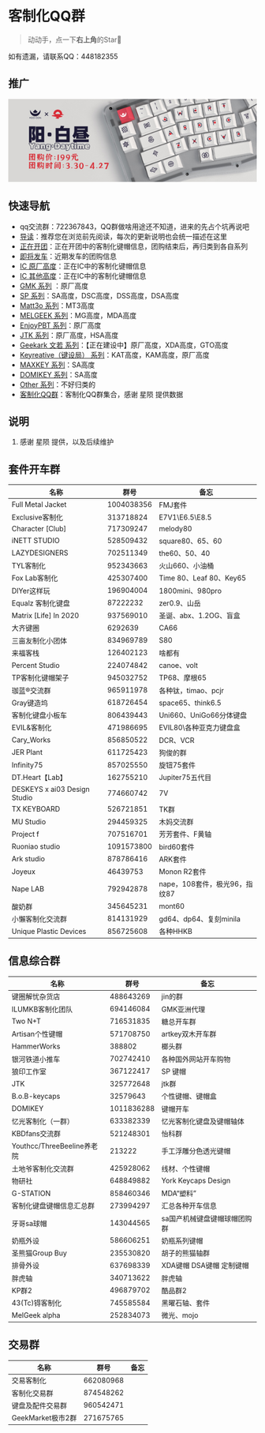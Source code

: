 # 客制化QQ群

> 动动手，点一下**右上角**的Star🤝

如有遗漏，请联系QQ：448182355

## 推广

[![MOO·OON 阳·白昼 QQ群：745363789](media/444.jpg)
](https://www.zfrontier.com/app/flow/D6mwV5nwK9lp)

## 快速导航

- qq交流群：722367843，QQ群做啥用途还不知道，进来的先占个坑再说吧
- [导读](./README.md)：推荐您在浏览前先阅读，每次的更新说明也会统一描述在这里
- [正在开团](./gb.md)：正在开团中的客制化键帽信息，团购结束后，再归类到各自系列
- [即将发车](./come.md)：近期发车的团购信息
- [IC 原厂高度](./ic.md)：正在IC中的客制化键帽信息
- [IC 其他高度](./ic-other.md)：正在IC中的客制化键帽信息
- [GMK 系列](./gmk.md) ：原厂高度
- [SP 系列](./sp.md)：SA高度，DSC高度，DSS高度，DSA高度
- [Matt3o 系列](./matt3o.md)：MT3高度
- [MELGEEK 系列](./melgeek.md)：MG高度，MDA高度
- [EnjoyPBT 系列](./enjoypbt.md)：原厂高度
- [JTK 系列](./jtk.md)：原厂高度，HSA高度
- [Geekark 文若 系列](./geekark.md)：【正在建设中】原厂高度，XDA高度，GTO高度
- [Keyreative（键设局） 系列](./keyreative.md)：KAT高度，KAM高度，原厂高度
- [MAXKEY 系列](./maxkey.md)：SA高度
- [DOMIKEY 系列](./domikey.md)：SA高度
- [Other 系列](./other.md)：不好归类的
- [客制化QQ群](./qq-group.md)：客制化QQ群集合，感谢 星陨 提供数据

## 说明

1. 感谢 星陨 提供，以及后续维护

## 套件开车群

| 名称 | 群号 | 备忘 | 
| --- | --- | --- | 
| Full Metal Jacket | 1004038356 | FMJ套件 | 
| Exclusive客制化 | 313718824 | E7V1\E6.5\E8.5 | 
| Character [Club]  | 717309247 | melody80 | 
| iNETT STUDIO | 528509432 | square80、65、60 | 
| LAZYDESIGNERS | 702511349 | the60、50、40 | 
| TYL客制化 | 952343663 | 火山660、小油桶 | 
| Fox Lab客制化 | 425307400 | Time 80、Leaf 80、Key65 | 
| DIYer这样玩 | 196904004 | 1800mini、980pro | 
| Equalz 客制化键盘 | 87222232 | zer0.9、山岳 | 
| Matrix [Life] In 2020 | 937569010 | 圣诞、abx、1.2OG、盲盒 | 2015群满了
| 大齐键圈 | 6292639 | CA66 | 
| 三亩友制化小团体 | 834969789 | S80 | 
| 来福客栈 | 126402123 | 啥都有 | 
| Percent Studio | 224074842 | canoe、volt | 
| TP客制化键帽架子 | 945032752 | TP68、摩根65 | 
| 珈蓝®交流群 | 965911978 | 各种钛，timao、pcjr | 
| Gray键造坞 | 618726454 | space65、think6.5 | 
| 客制化键盘小板车 | 806439443 | Uni660、UniGo66分体键盘 | 
| EVIL&客制化 | 471986695 | EVIL80\各种亚克力键盘盒 | 
| Cary_Works | 856850522 | DCR、VCR | 
| JER Plant | 611725423 | 狗俊的群 | 
| Infinity75  | 857025550 | 旋钮75套件 | 
| DT.Heart【Lab】 | 162755210 | Jupiter75五代目 | 
| DESKEYS x ai03 Design Studio | 774660742 | 7V | 
| TX KEYBOARD | 526721851 | TK群 | 
| MU Studio | 294459325 | 木妈交流群 | 
| Project f | 707516701 | 芳芳套件、F黄轴 | 
| Ruoniao studio | 1091573800 | bird60套件 | 
| Ark studio | 878786416 | ARK套件 | 
| Joyeux | 46439753 | Monon R2套件 | 
| Nape LAB | 792942878 | nape，108套件，极光96，指纹87 | 
| 酸奶群 | 345645231 | mont60 | 
| 小懶客制化交流群 | 814131929 | gd64、dp64、复刻minila | 
| Unique Plastic Devices  | 856725608 | 各种HHKB | 

## 信息综合群

| 名称 | 群号 | 备忘 | 
| --- | --- | --- | 
| 键圈解忧杂货店 | 488643269 | jin的群 | 
| ILUMKB客制化团队 | 694146084 | GMK亚洲代理 | 
| Two N+T | 716531835 | 糖总开车群 | 
| Artisan个性键帽 | 571708750 | artkey双木开车群 | 
| HammerWorks | 388802 | 榔头群 | 
| 银河铁道小推车 | 702742410 | 各种国外网站开车购物 | 
| 狼印工作室 | 367122417 | SP 键帽 | 
| JTK | 325772648 | jtk群 | 
| B.o.B-keycaps | 32579643 | 个性键帽、键帽盒 | 
| DOMIKEY | 1011836288 | 键帽开车 | 
| 忆光客制化（一群） | 633382339 | 忆光客制化键盘及键帽轴体 | 
| KBDfans交流群 | 521248301 | 怡科群 | 
| Youthcc/ThreeBeeline养老院 | 213222 | 手工浮雕分色透光键帽 | 
| 土地爷客制化交流群 | 425928062 | 线材、个性键帽 | 
| 物研社  | 648849882 | York Keycaps Design | 
| G-STATION | 858460346 | MDA“塑料” | 
| 客制化键盘键帽信息汇总群 | 273994297 | 汇总各种开车信息 | 
| 牙哥sa球帽 | 143044565 | sa国产机械键盘键帽球帽团购群 | 
| 奶瓶外设 | 586606251 | 奶瓶系列键帽 | 
| 圣熊猫Group Buy | 235530820 | 胡子的熊猫轴群 | 
| 排骨外设 | 637698339 | XDA键帽 DSA键帽 定制键帽 | 
| 胖虎轴 | 340713622 | 胖虎轴 | 
| KP群2 | 496879702 | 酷品群2 | 
| 43(Tc)锝客制化 | 745585584 | 黑曜石轴、套件 | 
| MelGeek alpha | 252834073 | 微光、mojo | 

## 交易群

| 名称 | 群号 | 备忘 | 
| --- | --- | --- | 
| 交易客制化 | 662080968 |  |
| 客制化交易群 | 874548262 |  |
| 键盘及配件交易群 | 960542471 |  |
| GeekMarket极市2群 | 271675765 |  |













